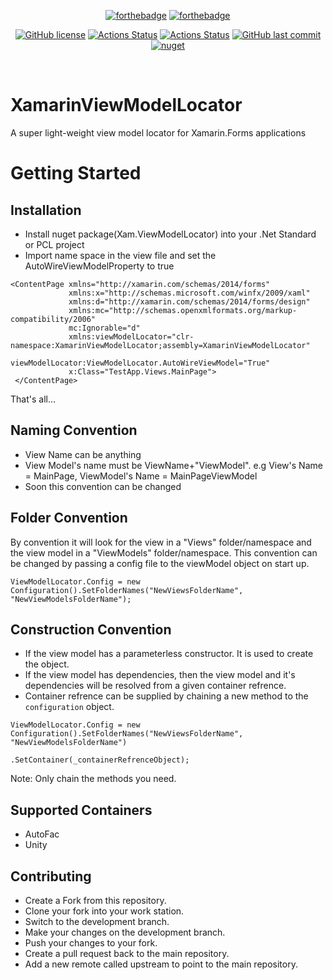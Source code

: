  <div align="center" >
 
 [![forthebadge](https://forthebadge.com/images/badges/made-with-c-sharp.svg)](https://forthebadge.com)
 [![forthebadge](https://forthebadge.com/images/badges/makes-people-smile.svg)](https://forthebadge.com)
 
 [![GitHub license](https://img.shields.io/github/license/NdubuisiJr/XamarinViewModelLocator.svg?style=flat-square)](https://github.com/NdubuisiJr/XamarinViewModelLocator/blob/master/LICENSE)
 [![Actions Status](https://github.com/NdubuisiJr/XamarinViewModelLocator/workflows/Build/badge.svg?style=flat-square)](https://github.com/NdubuisiJr/XamarinViewModelLocator/actions)
  [![Actions Status](https://github.com/NdubuisiJr/XamarinViewModelLocator/workflows/Deployment/badge.svg?style=flat-square)](https://github.com/NdubuisiJr/XamarinViewModelLocator/actions)
 [![GitHub last commit](https://img.shields.io/github/last-commit/NdubuisiJr/XamarinViewModelLocator.svg?style=flat-square)](https://github.com/NdubuisiJr/XamarinViewModelLocator)
  [![nuget](https://img.shields.io/nuget/v/Xam.ViewModelLocator.svg?style=flat-square)](https://www.nuget.org/packages/Xam.ViewModelLocator/)
</div><br>

# XamarinViewModelLocator
A super light-weight view model locator for Xamarin.Forms applications

# Getting Started

## Installation
* Install nuget package(Xam.ViewModelLocator) into your .Net Standard or PCL project
* Import name space in the view file and set the AutoWireViewModelProperty to true
```
<ContentPage xmlns="http://xamarin.com/schemas/2014/forms"
             xmlns:x="http://schemas.microsoft.com/winfx/2009/xaml"
             xmlns:d="http://xamarin.com/schemas/2014/forms/design"
             xmlns:mc="http://schemas.openxmlformats.org/markup-compatibility/2006"
             mc:Ignorable="d"
             xmlns:viewModelLocator="clr-namespace:XamarinViewModelLocator;assembly=XamarinViewModelLocator"
             viewModelLocator:ViewModelLocator.AutoWireViewModel="True"
             x:Class="TestApp.Views.MainPage">
 </ContentPage>
```
That's all...

## Naming Convention
* View Name can be anything
* View Model's name must be ViewName+"ViewModel". e.g View's Name = MainPage, ViewModel's Name = MainPageViewModel
* Soon this convention can be changed

## Folder Convention
By convention it will look for the view in a "Views" folder/namespace and the view model in a "ViewModels" folder/namespace.
This convention can be changed by passing a config file to the viewModel object on start up.
```
ViewModelLocator.Config = new Configuration().SetFolderNames("NewViewsFolderName", "NewViewModelsFolderName");
```
## Construction Convention
* If the view model has a parameterless constructor. It is used to create the object.
* If the view model has dependencies, then the view model and it's dependencies will be resolved from a given container refrence.
* Container refrence can be supplied by chaining a new method to the `configuration` object.
```
ViewModelLocator.Config = new Configuration().SetFolderNames("NewViewsFolderName", "NewViewModelsFolderName")
                                             .SetContainer(_containerRefrenceObject);
```
Note: Only chain the methods you need.

## Supported Containers
* AutoFac
* Unity

## Contributing
* Create a Fork from this repository.
* Clone your fork into your work station.
* Switch to the development branch.
* Make your changes on the development branch.
* Push your changes to your fork.
* Create a pull request back to the main repository.
* Add a new remote called upstream to point to the main repository.
